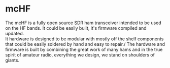 # mcHF

The mcHF is a fully open source SDR ham transceiver intended to be used on the HF bands. It could be easily built, it's firmware compiled and updated.\
It hardware is designed to be modular with mostly off the shelf components that could be easily soldered by hand and easy to repair./
The hardware and firmware is built by combining the great work of many hams and in the true spirit of amateur radio, everything we design, we stand on shoulders of giants.


